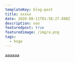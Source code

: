 ```yaml
---
templateKey: blog-post
title: xxxxx
date: 2020-08-11T01:58:27.690Z
description: ooo
featuredpost: true
featuredimage: /img/a.png
tags:
  - hoge
---
```

aaaaaa